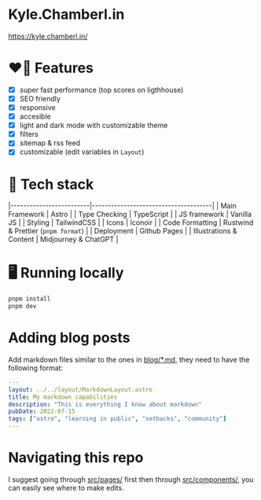 # Kyle.Chamberl.in

https://kyle.chamberl.in/

# ❤️‍🔥 Features

- [x] super fast performance (top scores on ligthhouse)
- [x] SEO friendly
- [x] responsive
- [x] accesible
- [x] light and dark mode with customizable theme
- [x] filters
- [x] sitemap & rss feed
- [x] customizable (edit variables in `Layout`)

# 🤖 Tech stack

|-------------------------|--------------------------------------|
| Main Framework          | Astro                                |
| Type Checking           | TypeScript                           |
| JS framework            | Vanilla JS                           |
| Styling                 | TailwindCSS                          |
| Icons                   | Iconoir                              |
| Code Formatting         | Rustwind & Prettier (`pnpm format`)  |
| Deployment              | Github Pages                         |
| Illustrations & Content | Midjourney & ChatGPT                 |

# 🖥️ Running locally

```sh
pnpm install
pnpm dev
```

# Adding blog posts

Add markdown files similar to the ones in [blog/\*.md](src/pages/blog/), they need to have the following format:

```yaml
---
layout: ../../layout/MarkdownLayout.astro
title: My markdown capabilities
description: "This is everything I know about markdown"
pubDate: 2022-07-15
tags: ["astro", "learning in public", "setbacks", "community"]
---
```

# Navigating this repo

I suggest going through [src/pages/](src/pages/) first then through [src/components/](src/components/), you can easily see where to make edits.
